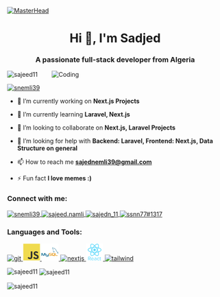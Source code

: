 [![MasterHead](https://th.bing.com/th/id/R.9376534e60328bcc2fb1dc125129d7b4?rik=HhkELYm7i9Ehzg&pid=ImgRaw&r=0)](https://rishavchanda.io)
<h1 align="center">Hi 👋, I'm Sadjed</h1>
<h3 align="center">A passionate full-stack developer from Algeria</h3>
<img align="right" alt="Coding" width="400" src="https://cdn.dribbble.com/users/1019864/screenshots/3079099/codeloop.gif"/>

<p align="left"> 
  <img src="https://komarev.com/ghpvc/?username=sajeed11&label=Profile%20views&color=0e75b6&style=flat" alt="sajeed11">
</p>

<p align="left"> 
  <a href="https://twitter.com/snemli39" target="blank">
    <img src="https://img.shields.io/twitter/follow/snemli39?logo=twitter&style=for-the-badge" alt="snemli39">
  </a> 
</p>

- 🔭 I’m currently working on **Next.js Projects**

- 🌱 I’m currently learning **Laravel, Next.js**

- 👬 I’m looking to collaborate on **Next.js, Laravel Projects**

- 🤝 I’m looking for help with **Backend: Laravel, Frontend: Next.js, Data Structure on general**

- 📫 How to reach me **sajednemli39@gmail.com**

- ⚡ Fun fact **I love memes :)**

<h3 align="left">Connect with me:</h3>
<p align="left">
<a href="https://twitter.com/snemli39" target="blank">
  <img align="center" src="https://raw.githubusercontent.com/rahuldkjain/github-profile-readme-generator/master/src/images/icons/Social/twitter.svg" alt="snemli39" height="30" width="40" >
</a>
<a href="https://fb.com/sajeed.namli" target="blank">
  <img align="center" src="https://raw.githubusercontent.com/rahuldkjain/github-profile-readme-generator/master/src/images/icons/Social/facebook.svg" alt="sajeed.namli" height="30"     width="40">
</a>
<a href="https://instagram.com/sajedn_11" target="blank">
  <img align="center" src="https://raw.githubusercontent.com/rahuldkjain/github-profile-readme-generator/master/src/images/icons/Social/instagram.svg" alt="sajedn_11" height="30"       
width="40">
</a>
<a href="https://discord.gg/ssnn77#1317" target="blank">
  <img align="center" src="https://raw.githubusercontent.com/rahuldkjain/github-profile-readme-generator/master/src/images/icons/Social/discord.svg" alt="ssnn77#1317" height="30" width="40">
</a>
</p>

<h3 align="left">Languages and Tools:</h3>
<p align="left"> 
<a href="https://git-scm.com/" target="_blank" rel="noreferrer">
  <img src="https://www.vectorlogo.zone/logos/git-scm/git-scm-icon.svg" alt="git" width="40" height="40">
</a>
<a href="https://developer.mozilla.org/en-US/docs/Web/JavaScript" target="_blank" rel="noreferrer"> 
  <img src="https://raw.githubusercontent.com/devicons/devicon/master/icons/javascript/javascript-original.svg" alt="javascript" width="40" height="40">
</a>
<a href="https://www.mysql.com/" target="_blank" rel="noreferrer">
  <img src="https://raw.githubusercontent.com/devicons/devicon/master/icons/mysql/mysql-original-wordmark.svg" alt="mysql" width="40" height="40"> 
</a>
<a href="https://nextjs.org/" target="_blank" rel="noreferrer">
  <img src="https://cdn.worldvectorlogo.com/logos/nextjs-2.svg" alt="nextjs" width="40" height="40">
</a>
<a href="https://reactjs.org/" target="_blank" rel="noreferrer">
  <img src="https://raw.githubusercontent.com/devicons/devicon/master/icons/react/react-original-wordmark.svg" alt="react" width="40" height="40"> 
</a>
<a href="https://tailwindcss.com/" target="_blank" rel="noreferrer"> 
  <img src="https://www.vectorlogo.zone/logos/tailwindcss/tailwindcss-icon.svg" alt="tailwind" width="40" height="40"> 
</a>
</p>

<p>
  <img align="left" src="https://github-readme-stats.vercel.app/api/top-langs?username=sajeed11&show_icons=true&locale=en&layout=compact" alt="sajeed11" />
</p>

<p>
  &nbsp;<img align="center" src="https://github-readme-stats.vercel.app/api?username=sajeed11&show_icons=true&locale=en" alt="sajeed11">
</p>

<p>
  <img align="center" src="https://github-readme-streak-stats.herokuapp.com/?user=sajeed11&" alt="sajeed11">
</p>
